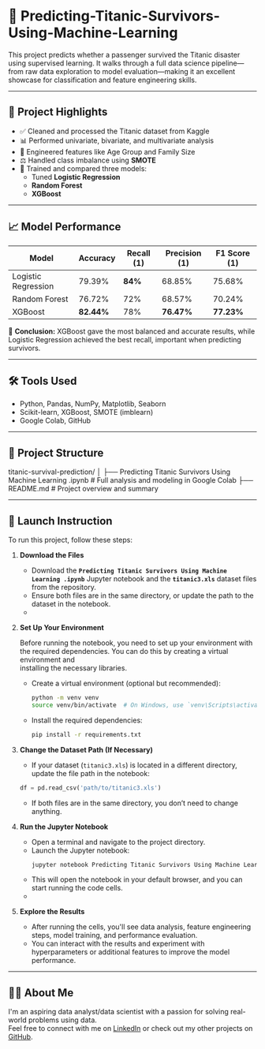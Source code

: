 # 🚢 Predicting-Titanic-Survivors-Using-Machine-Learning

This project predicts whether a passenger survived the Titanic disaster using supervised learning. It walks through a full data science pipeline—from raw data exploration to model evaluation—making it an excellent showcase for classification and feature engineering skills.

---

## 📌 Project Highlights

- ✅ Cleaned and processed the Titanic dataset from Kaggle
- 📊 Performed univariate, bivariate, and multivariate analysis
- 🧠 Engineered features like Age Group and Family Size
- ⚖️ Handled class imbalance using **SMOTE**
- 🤖 Trained and compared three models:
  - Tuned **Logistic Regression**
  - **Random Forest**
  - **XGBoost**

---

## 📈 Model Performance

| Model               | Accuracy | Recall (1) | Precision (1) | F1 Score (1) |
|--------------------|----------|------------|----------------|--------------|
| Logistic Regression| 79.39%   | **84%**     | 68.85%         | 75.68%       |
| Random Forest      | 76.72%   | 72%         | 68.57%         | 70.24%       |
| XGBoost            | **82.44%** | 78%      | **76.47%**     | **77.23%**   |

📌 **Conclusion:** XGBoost gave the most balanced and accurate results, while Logistic Regression achieved the best recall, important when predicting survivors.

---

## 🛠 Tools Used

- Python, Pandas, NumPy, Matplotlib, Seaborn
- Scikit-learn, XGBoost, SMOTE (imblearn)
- Google Colab, GitHub

---

## 📁 Project Structure

titanic-survival-prediction/
│
├── Predicting Titanic Survivors Using Machine Learning .ipynb # Full analysis and modeling in Google Colab
├── README.md # Project overview and summary

---

## 🚀 Launch Instruction

To run this project, follow these steps:

1. **Download the Files**
   
   - Download the **`Predicting Titanic Survivors Using Machine Learning .ipynb`** Jupyter notebook and the **`titanic3.xls`** dataset files from the repository.
   - Ensure both files are in the same directory, or update the path to the dataset in the notebook.
   - 
3. **Set Up Your Environment**
   
    Before running the notebook, you need to set up your environment with the required dependencies. You can do this by creating a virtual environment and     
    installing the necessary libraries.

   - Create a virtual environment (optional but recommended):
     ```bash
     python -m venv venv
     source venv/bin/activate  # On Windows, use `venv\Scripts\activate`
     ```
   - Install the required dependencies:
     ```bash
     pip install -r requirements.txt
     
4. **Change the Dataset Path (If Necessary)**
   
      - If your dataset (`titanic3.xls`) is located in a different directory, update the file path in the notebook:
     ```python
     df = pd.read_csv('path/to/titanic3.xls')
     ```
   - If both files are in the same directory, you don’t need to change anything.

5. **Run the Jupyter Notebook**
   
   - Open a terminal and navigate to the project directory.
   - Launch the Jupyter notebook:
     ```bash
     jupyter notebook Predicting Titanic Survivors Using Machine Learning .ipynb
     ```
   - This will open the notebook in your default browser, and you can start running the code cells.
   - 
6. **Explore the Results**
   
   - After running the cells, you'll see data analysis, feature engineering steps, model training, and performance evaluation.
   - You can interact with the results and experiment with hyperparameters or additional features to improve the model performance.

---

## 🙋‍♂️ About Me

I'm an aspiring data analyst/data scientist with a passion for solving real-world problems using data.  
Feel free to connect with me on [LinkedIn](https://www.linkedin.com/in/marimikirtumashvili/) or check out my other projects on [GitHub](https://github.com/Mari-Mik?tab=repositories).
